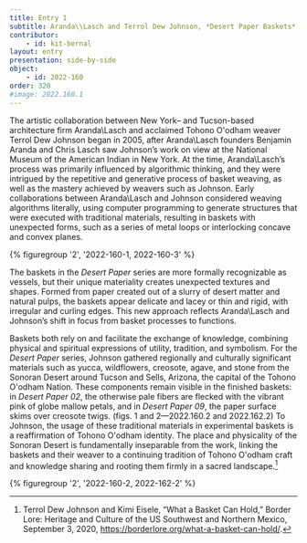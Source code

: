 ```yaml
---
title: Entry 1
subtitle: Aranda\\Lasch and Terrol Dew Johnson, *Desert Paper Baskets*
contributor:
    - id: kit-bernal
layout: entry
presentation: side-by-side
object:
    - id: 2022-160
order: 320
#image: 2022.160.1
---
```




The artistic collaboration between New York– and Tucson-based architecture firm Aranda\\Lasch and acclaimed Tohono O'odham weaver Terrol Dew Johnson began in 2005, after Aranda\\Lasch founders Benjamin Aranda and Chris Lasch saw Johnson’s work on view at the National Museum of the American Indian in New York. At the time, Aranda\\Lasch’s process was primarily influenced by algorithmic thinking, and they were intrigued by the repetitive and generative process of basket weaving, as well as the mastery achieved by weavers such as Johnson. Early collaborations between Aranda\\Lasch and Johnson considered weaving algorithms literally, using computer programming to generate structures that were executed with traditional materials, resulting in baskets with unexpected forms, such as a series of metal loops or interlocking concave and convex planes.

{% figuregroup '2', '2022-160-1, 2022-160-3' %}

The baskets in the *Desert Paper* series are more formally recognizable as vessels, but their unique materiality creates unexpected textures and shapes. Formed from paper created out of a slurry of desert matter and natural pulps, the baskets appear delicate and lacey or thin and rigid, with irregular and curling edges. This new approach reflects Aranda\\Lasch and Johnson’s shift in focus from basket processes to functions.

Baskets both rely on and facilitate the exchange of knowledge, combining physical and spiritual expressions of utility, tradition, and symbolism. For the *Desert Paper* series, Johnson gathered regionally and culturally significant materials such as yucca, wildflowers, creosote, agave, and stone from the Sonoran Desert around Tucson and Sells, Arizona, the capital of the Tohono O'odham Nation. These components remain visible in the finished baskets: in *Desert Paper 02*, the otherwise pale fibers are flecked with the vibrant pink of globe mallow petals, and in *Desert Paper 09*, the paper surface skims over creosote twigs. (figs. 1 and 2—2022.160.2 and 2022.162.2) To Johnson, the usage of these traditional materials in experimental baskets is a reaffirmation of Tohono O'odham identity. The place and physicality of the Sonoran Desert is fundamentally inseparable from the work, linking the baskets and their weaver to a continuing tradition of Tohono O'odham craft and knowledge sharing and rooting them firmly in a sacred landscape.[^1]

{% figuregroup '2', '2022-160-2, 2022-162-2' %}

[^1]: Terrol Dew Johnson and Kimi Eisele, “What a Basket Can Hold,” Border Lore: Heritage and Culture of the US Southwest and Northern Mexico, September 3, 2020, <https://borderlore.org/what-a-basket-can-hold/>.
